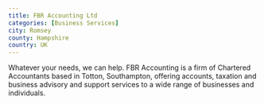 ```yaml
---
title: FBR Accounting Ltd
categories: [Business Services]
city: Romsey
county: Hampshire
country: UK
---
```

Whatever your needs, we can help. FBR Accounting is a firm of Chartered Accountants based in Totton, Southampton, offering accounts, taxation and business advisory and support services to a wide range of businesses and individuals.